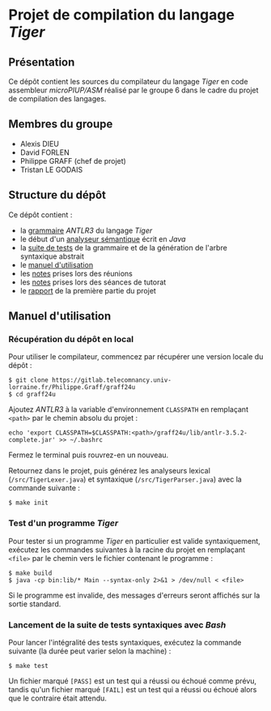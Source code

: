 # Projet de compilation du langage *Tiger*

## Présentation

Ce dépôt contient les sources du compilateur du langage *Tiger* en code assembleur *microPIUP/ASM* réalisé par le groupe 6 dans le cadre du projet de compilation des langages.

## Membres du groupe

- Alexis DIEU
- David FORLEN
- Philippe GRAFF (chef de projet)
- Tristan LE GODAIS

## Structure du dépôt

Ce dépôt contient :

- la [grammaire](res/Tiger.g) *ANTLR3* du langage *Tiger*
- le début d'un [analyseur sémantique](src/Main.java) écrit en *Java*
- la [suite de tests](tests) de la grammaire et de la génération de l'arbre syntaxique abstrait
- le [manuel d'utilisation](#manuel-dutilisation)
- les [notes](meeting-notes) prises lors des réunions
- les [notes](tutorats-notes) prises lors des séances de tutorat
- le [rapport](reports/report-1.pdf) de la première partie du projet

## Manuel d'utilisation

### Récupération du dépôt en local

Pour utiliser le compilateur, commencez par récupérer une version locale du dépôt :

```shell
$ git clone https://gitlab.telecomnancy.univ-lorraine.fr/Philippe.Graff/graff24u
$ cd graff24u
```

Ajoutez *ANTLR3* à la variable d'environnement `CLASSPATH` en remplaçant `<path>` par le chemin absolu du projet :

```shell
echo 'export CLASSPATH=$CLASSPATH:<path>/graff24u/lib/antlr-3.5.2-complete.jar' >> ~/.bashrc
```

Fermez le terminal puis rouvrez-en un nouveau.

Retournez dans le projet, puis générez les analyseurs lexical (`/src/TigerLexer.java`) et syntaxique (`/src/TigerParser.java`) avec la commande suivante :

```shell
$ make init
```

### Test d'un programme *Tiger*

Pour tester si un programme *Tiger* en particulier est valide syntaxiquement, exécutez les commandes suivantes à la racine du projet en remplaçant `<file>` par le chemin vers le fichier contenant le programme :

```shell
$ make build
$ java -cp bin:lib/* Main --syntax-only 2>&1 > /dev/null < <file>
```

Si le programme est invalide, des messages d'erreurs seront affichés sur la sortie standard.

### Lancement de la suite de tests syntaxiques avec *Bash*

Pour lancer l'intégralité des tests syntaxiques, exécutez la commande suivante (la durée peut varier selon la machine) :

```shell
$ make test
```

Un fichier marqué `[PASS]` est un test qui a réussi ou échoué comme prévu, tandis qu'un fichier marqué `[FAIL]` est un test qui a réussi ou échoué alors que le contraire était attendu.

